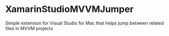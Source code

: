 # XamarinStudioMVVMJumper
Simple extension for Visual Studio for Mac that helps jump between related files in MVVM projects
